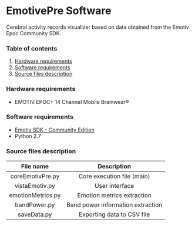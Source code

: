 # EmotivePre Software

Cerebral activity records visualizer based on data obtained from the Emotiv Epoc Community SDK.

### Table of contents
1. [Hardware requirements](#hardware-requirements)
2. [Software requirements](#software-requirements)
3. [Source files description](#source-files-description)

### Hardware requirements
- EMOTIV EPOC+ 14 Channel Mobile Brainwear®

### Software requirements
- [Emotiv SDK - Community Edition](https://github.com/pandark/emotiv-community-sdk)
- Python 2.7

### Source files description


| File name  | Description |
| :---: | :---: |
| coreEmotivPre.py  | Core execution file (main)  |
| vistaEmotiv.py  | User interface  |
| emotionMetrics.py  | Emotion metrics extraction  |
| bandPower.py  | Band power information extraction  |
| saveData.py  | Exporting data to CSV file  |

